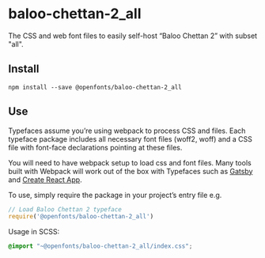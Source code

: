 
# baloo-chettan-2_all

The CSS and web font files to easily self-host “Baloo Chettan 2” with subset "all".

## Install

`npm install --save @openfonts/baloo-chettan-2_all`

## Use

Typefaces assume you’re using webpack to process CSS and files. Each typeface
package includes all necessary font files (woff2, woff) and a CSS file with
font-face declarations pointing at these files.

You will need to have webpack setup to load css and font files. Many tools built
with Webpack will work out of the box with Typefaces such as [Gatsby](https://github.com/gatsbyjs/gatsby)
and [Create React App](https://github.com/facebookincubator/create-react-app).

To use, simply require the package in your project’s entry file e.g.

```javascript
// Load Baloo Chettan 2 typeface
require('@openfonts/baloo-chettan-2_all')
```

Usage in SCSS:
```scss
@import "~@openfonts/baloo-chettan-2_all/index.css";
```
